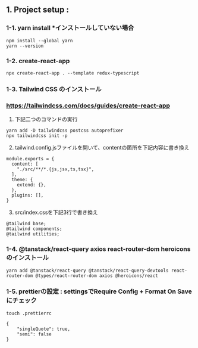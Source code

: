 ## 1. Project setup : 
### 1-1. yarn install *インストールしていない場合
    npm install --global yarn
    yarn --version
### 1-2.  create-react-app
    npx create-react-app . --template redux-typescript
### 1-3.  Tailwind CSS のインストール
### https://tailwindcss.com/docs/guides/create-react-app
1. 下記二つのコマンドの実行
~~~
yarn add -D tailwindcss postcss autoprefixer  
npx tailwindcss init -p
~~~
2. tailwind.config.jsファイルを開いて、contentの箇所を下記内容に書き換え
~~~
module.exports = {
  content: [
    "./src/**/*.{js,jsx,ts,tsx}",
  ],
  theme: {
    extend: {},
  },
  plugins: [],
}
~~~
3. src/index.cssを下記3行で書き換え
~~~
@tailwind base;
@tailwind components;
@tailwind utilities;
~~~
### 1-4. @tanstack/react-query axios react-router-dom heroicons のインストール
    yarn add @tanstack/react-query @tanstack/react-query-devtools react-router-dom @types/react-router-dom axios @heroicons/react
### 1-5.  prettierの設定 : settingsでRequire Config + Format On Saveにチェック
    touch .prettierrc
~~~
{
    "singleQuote": true,
    "semi": false
}
~~~  
